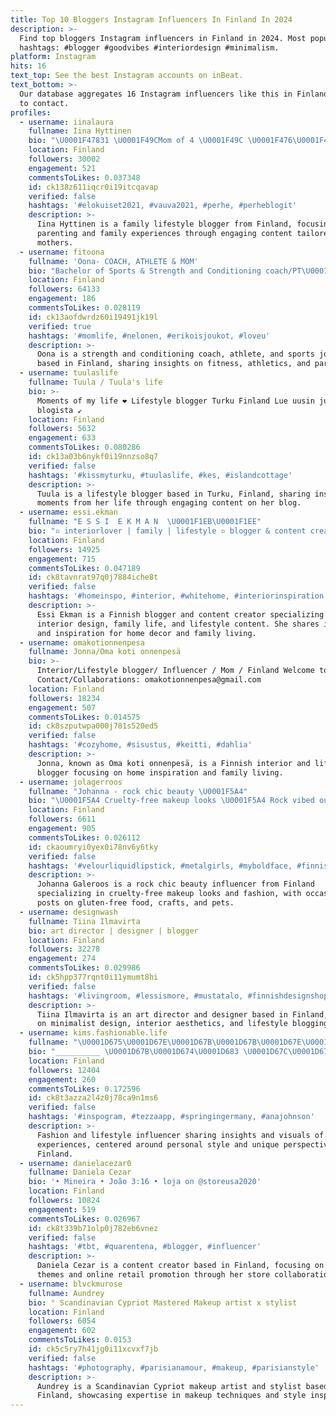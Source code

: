 ```yaml
---
title: Top 10 Bloggers Instagram Influencers In Finland In 2024
description: >-
  Find top bloggers Instagram influencers in Finland in 2024. Most popular
  hashtags: #blogger #goodvibes #interiordesign #minimalism.
platform: Instagram
hits: 16
text_top: See the best Instagram accounts on inBeat.
text_bottom: >-
  Our database aggregates 16 Instagram influencers like this in Finland for you
  to contact.
profiles:
  - username: iinalaura
    fullname: Iina Hyttinen
    bio: "\U0001F47831 \U0001F49CMom of 4 \U0001F49C \U0001F476\U0001F467\U0001F3FC\U0001F469\U0001F469 \U0001F4E9 Contact iina.hyttinen@gmail.com or DM \U0001F4BBFamily lifestyle blogger Tiktok @iinalaura"
    location: Finland
    followers: 30002
    engagement: 521
    commentsToLikes: 0.037348
    id: ck138z611iqcr0i19itcqavap
    verified: false
    hashtags: '#elokuiset2021, #vauva2021, #perhe, #perheblogit'
    description: >-
      Iina Hyttinen is a family lifestyle blogger from Finland, focusing on
      parenting and family experiences through engaging content tailored for
      mothers.
  - username: fitoona
    fullname: 'Oona- COACH, ATHLETE & MOM'
    bio: "Bachelor of Sports & Strength and Conditioning coach/PT\U0001F3CB‍♂️ FIN Rugby\U0001F1EB\U0001F1EE Sport journalist- & blogger⤵️"
    location: Finland
    followers: 64133
    engagement: 186
    commentsToLikes: 0.028119
    id: ck13aofdwrdz60i19491jk19l
    verified: true
    hashtags: '#momlife, #nelonen, #erikoisjoukot, #loveu'
    description: >-
      Oona is a strength and conditioning coach, athlete, and sports journalist
      based in Finland, sharing insights on fitness, athletics, and parenting.
  - username: tuulaslife
    fullname: Tuula / Tuula's life
    bio: >-
      Moments of my life ❤️ Lifestyle blogger Turku Finland Lue uusin juttu
      blogista ↙️
    location: Finland
    followers: 5632
    engagement: 633
    commentsToLikes: 0.080286
    id: ck13a03b6nykf0i19nnzso8q7
    verified: false
    hashtags: '#kissmyturku, #tuulaslife, #kes, #islandcottage'
    description: >-
      Tuula is a lifestyle blogger based in Turku, Finland, sharing insights and
      moments from her life through engaging content on her blog.
  - username: essi.ekman
    fullname: "E S S I  E K M A N  \U0001F1EB\U0001F1EE"
    bio: "▫️ interiorlover | family | lifestyle ▫️ blogger & content creator ♡ wife & mom of two ✉️ essi.ekman@outlook.com \U0001F447\U0001F3FB my blog"
    location: Finland
    followers: 14925
    engagement: 715
    commentsToLikes: 0.047189
    id: ck8tavnrat97q0j7884iche8t
    verified: false
    hashtags: '#homeinspo, #interior, #whitehome, #interiorinspiration'
    description: >-
      Essi Ekman is a Finnish blogger and content creator specializing in
      interior design, family life, and lifestyle content. She shares insights
      and inspiration for home decor and family living.
  - username: omakotionnenpesa
    fullname: Jonna/Oma koti onnenpesä
    bio: >-
      Interior/Lifestyle blogger/ Influencer / Mom / Finland Welcome to follow ❤
      Contact/Collaborations: omakotionnenpesa@gmail.com
    location: Finland
    followers: 18234
    engagement: 507
    commentsToLikes: 0.014575
    id: ck8szputwpa000j781s520ed5
    verified: false
    hashtags: '#cozyhome, #sisustus, #keitti, #dahlia'
    description: >-
      Jonna, known as Oma koti onnenpesä, is a Finnish interior and lifestyle
      blogger focusing on home inspiration and family living.
  - username: jolagerroos
    fullname: "Johanna - rock chic beauty \U0001F5A4"
    bio: "\U0001F5A4 Cruelty-free makeup looks \U0001F5A4 Rock vibed outfits \U0001F5A4 Occasionally posting about cats, gluten-free food and crafts of all sorts \U0001F5A4 Aspiring blogger"
    location: Finland
    followers: 6611
    engagement: 905
    commentsToLikes: 0.026112
    id: ckaoumryi0yex0i78nv6y6tky
    verified: false
    hashtags: '#velourliquidlipstick, #metalgirls, #myboldface, #finnishmakeupartist'
    description: >-
      Johanna Galeroos is a rock chic beauty influencer from Finland
      specializing in cruelty-free makeup looks and fashion, with occasional
      posts on gluten-free food, crafts, and pets.
  - username: designwash
    fullname: Tiina Ilmavirta
    bio: art director | designer | blogger
    location: Finland
    followers: 32278
    engagement: 274
    commentsToLikes: 0.029986
    id: ck5hpp377rqnt0i11ymumt8hi
    verified: false
    hashtags: '#livingroom, #lessismore, #mustatalo, #finnishdesignshop'
    description: >-
      Tiina Ilmavirta is an art director and designer based in Finland, focusing
      on minimalist design, interior aesthetics, and lifestyle blogging.
  - username: kims.fashionable.life
    fullname: "\U0001D675\U0001D67E\U0001D67B\U0001D67B\U0001D67E\U0001D686\U0001D674\U0001D681 \U0001D67E\U0001D675 \U0001D677\U0001D670\U0001D67F\U0001D67F\U0001D678\U0001D67D\U0001D674\U0001D682\U0001D682 ♡︎"
    bio: "__________ \U0001D67B\U0001D674\U0001D683 \U0001D67C\U0001D674 \U0001D682\U0001D677\U0001D67E\U0001D686 \U0001D688\U0001D67E\U0001D684 \U0001D683\U0001D677\U0001D674 \U0001D686\U0001D67E\U0001D681\U0001D67B\U0001D673 \U0001D683\U0001D677\U0001D681\U0001D67E\U0001D684\U0001D676\U0001D677 \U0001D67C\U0001D688 \U0001D674\U0001D688\U0001D674\U0001D682 _____________________________________ ☞︎ \U0001D684\U0001D682\U0001D674 \U0001D67C\U0001D688 \U0001D677\U0001D670\U0001D682\U0001D677\U0001D683\U0001D670\U0001D676 ☞︎ \U0001D67A\U0001D678\U0001D67C-\U0001D682\U0001D678\U0001D674\U0001D685\U0001D674\U0001D681\U0001D682@\U0001D677\U0001D67E\U0001D683\U0001D67C\U0001D670\U0001D678\U0001D67B.\U0001D673\U0001D674 ☞ ︎\U0001D671\U0001D67B\U0001D67E\U0001D676☟︎"
    location: Finland
    followers: 12404
    engagement: 260
    commentsToLikes: 0.172596
    id: ck8t3azza2l4z0j78ca9n1ms6
    verified: false
    hashtags: '#inspogram, #tezzaapp, #springingermany, #anajohnson'
    description: >-
      Fashion and lifestyle influencer sharing insights and visuals of global
      experiences, centered around personal style and unique perspectives from
      Finland.
  - username: danielacezar0
    fullname: Daniela Cezar
    bio: '• Mineira • João 3:16 • loja on @storeusa2020'
    location: Finland
    followers: 10824
    engagement: 519
    commentsToLikes: 0.026967
    id: ck8t339b71olp0j782eb6vnez
    verified: false
    hashtags: '#tbt, #quarentena, #blogger, #influencer'
    description: >-
      Daniela Cezar is a content creator based in Finland, focusing on lifestyle
      themes and online retail promotion through her store collaboration.
  - username: blvckmurose
    fullname: Aundrey
    bio: ° Scandinavian Cypriot Mastered Makeup artist x stylist
    location: Finland
    followers: 6054
    engagement: 602
    commentsToLikes: 0.0153
    id: ck5c5ry7h41jg0i11xcvxf7jb
    verified: false
    hashtags: '#photography, #parisianamour, #makeup, #parisianstyle'
    description: >-
      Aundrey is a Scandinavian Cypriot makeup artist and stylist based in
      Finland, showcasing expertise in makeup techniques and style inspiration.
---
```


